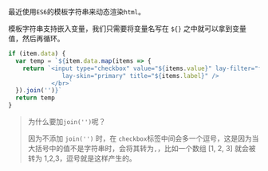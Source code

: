 最近使用`ES6`的模板字符串来动态渲染`html`。

模板字符串支持嵌入变量，我们只需要将变量名写在 `${}` 之中就可以拿到变量值，然后再循环。

```jsx
if (item.data) {
  var temp = `${item.data.map(items => { 
    return `<input type="checkbox" value="${items.value}" lay-filter="filter" 
               lay-skin="primary" title="${items.label}" />
            </br>`
  }).join('')}`
  return temp
}
```

> 为什么要加`join('')`呢？
>
> 因为不添加 `join('')` 时，在 `checkbox`标签中间会多一个逗号，这是因为当大括号中的值不是字符串时，会将其转为`,`，比如一个数组 [1, 2, 3] 就会被转为 1,2,3，逗号就是这样产生的。

